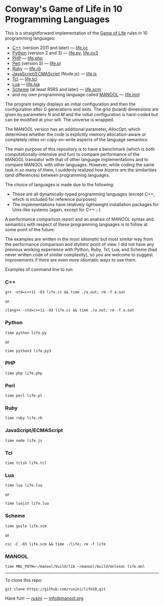 Conway's Game of Life in 10 Programming Languages
=================================================

This is a straightforward implementation of the [Game of Life][0] rules in 10 programming languages:
  * [C++][1] (version 2011 and later) &mdash; [life.cc](life.cc)
  * [Python][2] (version 2 and 3) &mdash; [life.py](life.py), [life.py3](life.py3)
  * [PHP][3] &mdash; [life.php](life.php)
  * [Perl][4] (version 5) &mdash; [life.pl](life.pl)
  * [Ruby][5] &mdash; [life.rb](life.rb)
  * [JavaScript/ECMAScript][6] (Node.js) &mdash; [life.js](life.js)
  * [Tcl][7] &mdash; [life.tcl](life.tcl)
  * [Lua][8] &mdash; [life.lua](life.lua)
  * [Scheme][9] (at least R5RS and later) &mdash; [life.scm](life.scm)
  * and my own programming language called [MANOOL](http://manool.org) &mdash; [life.mnl](life.mnl)

The program simply displays an initial configuration and then the configuration after _G_ generations and exits. The grid (board) dimensions are given by
parameters _N_ and _M_ and the initial configuration is hard-coded but can be modified at your will. The universe is wrapped.

The MANOOL version has an additional parameter, _AllocOpt_, which determines whether the code is explicitly memory allocation-aware or completely relies on
copy-on-write aspects of the language semantics.

The main purpose of this repository is to have a benchmark (which is both computationally-intensive and fun) to compare performance of the MANOOL translator
with that of other language implementations and to compare MANOOL with other languages. However, while coding the same task in so many of them, I suddenly
realized how _bizarre_ are the similarities (and differences) between programming languages.

The choice of languages is made due to the following:
  * These are all dynamically-typed programming languages (except C++, which is included for reference purposes)
  * The implementations have relatively lightweight installation packages for Unix-like systems (again, except for C++ ;-)

A performance comparison report and an analisis of MANOOL syntax and semantics with respect of these programming languages is to follow at some point of the
future.

The examples are written in the most _idiomatic_ but most _similar_ way from the performance comparison and stylistic point of view. I did not have any previous
working experience with Python, Ruby, Tcl, Lua, and Scheme (had never written code of similar complexity), so you are welcome to suggest improvements if there
are even more idiomatic ways to use them.

Examples of command line to run:

### C++

    g++ -std=c++11 -O3 life.cc && time ./a.out; rm -f a.out

or

    clang++ -std=c++11 -O3 life.cc && time ./a.out; rm -f a.out


### Python

    time python life.py

or

    time python3 life.py3


### PHP

    time php life.php


### Perl

    time perl life.pl


### Ruby

    time ruby life.rb


### JavaScript/ECMAScript

    time node life.js


### Tcl

    time tclsh life.tcl


### Lua

    time lua life.lua

or

    time luajit life.lua


### Scheme

    time guile life.scm

or

    csc -C -O3 life.scm && time ./life; rm -f life


### MANOOL

    time MNL_PATH=~/manool/build/lib ~/manool/build/mnlexec life.mnl


-----

To clone this repo:

    git clone https://github.com/rusini/life10.git

Have fun! &mdash; *[rusini](https://github.com/rusini)* &mdash; info@manool.org

[0]: https://en.wikipedia.org/wiki/Conway%27s_Game_of_Life
[1]: https://en.wikipedia.org/wiki/C%2B%2B
[2]: https://en.wikipedia.org/wiki/Python_(programming_language)
[3]: https://en.wikipedia.org/wiki/PHP
[4]: https://en.wikipedia.org/wiki/Perl
[5]: https://en.wikipedia.org/wiki/Ruby_(programming_language)
[6]: https://en.wikipedia.org/wiki/JavaScript
[7]: https://en.wikipedia.org/wiki/Tcl
[8]: https://en.wikipedia.org/wiki/Lua_(programming_language)
[9]: https://en.wikipedia.org/wiki/Scheme_(programming_language)
